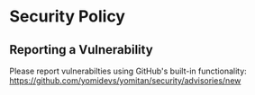 # Security Policy

## Reporting a Vulnerability

Please report vulnerabilties using GitHub's built-in functionality: https://github.com/yomidevs/yomitan/security/advisories/new
